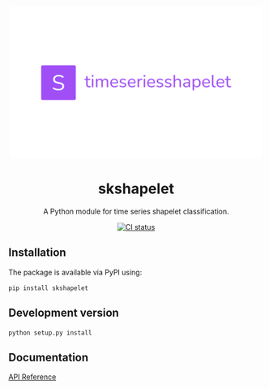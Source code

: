 <p align="center">
  <a href="https://timeseriesshapelet.pythonanywhere.com/">
    <img height="300px" src="https://raw.githubusercontent.com/Hephaest/skshapelet/main/pics/logo.svg">
  </a>
</p>

<h1 align="center">skshapelet</h1>

<div align="center">

A Python module for time series shapelet classification.

[![CI status][github-action-image]][github-action-url]

[github-action-image]: https://img.shields.io/github/workflow/status/Hephaest/skshapelet/build-and-test/main
[github-action-url]: https://github.com/Hephaest/skshapelet/actions?query=build-and-test

</div>

## Installation

The package is available via PyPI using:

```
pip install skshapelet
```
## Development version

```
python setup.py install
```

## Documentation
[API Reference](https://timeseriesshapelet.pythonanywhere.com/doc/)